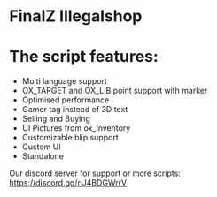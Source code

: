 # FinalZ Illegalshop

 # The script features:  
* Multi language support
* OX_TARGET and OX_LIB point support with marker
* Optimised performance
* Gamer tag instead of 3D text
* Selling and Buying
* UI Pictures from ox_inventory
* Customizable blip support
* Custom UI
* Standalone

Our discord server for support or more scripts:  https://discord.gg/nJ4BDGWrrV
